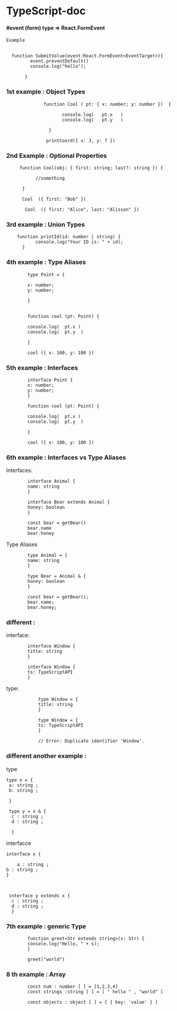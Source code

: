 # TypeScript-doc
#### #event (form) type  =>  React.FormEvent<EventTarget>
	
	
	Example 
	
	
	  function SubmitValue(event:React.FormEvent<EventTarget>){
             event.preventDefault()
             console.log("hello");
      
           }

### 1st example :  Object Types


		

                  function Cool ( pt: { x: number; y: number })  {

                         console.log(   pt.x   )
                         console.log(   pt.y   )

                    }

                   printCoord({ x: 3, y: 7 })


### 2nd Example :  Optional Properties


         function Cool(obj: { first: string; last?: string }) {

               //something
           
          }

          Cool  ({ first: "Bob" })

           Cool  ({ first: "Alice", last: "Alisson" })


### 3rd example :  Union Types

        function printId(id: number | string) {
               console.log("Your ID is: " + id);
          }


### 4th example :  Type Aliases


            type Point = {

            x: number;
            y: number;

            }
 

            function cool (pt: Point) {

            console.log(  pt.x )
            console.log(  pt.y  )

            }
 
            cool ({ x: 100, y: 100 })


### 5th example :  Interfaces

            interface Point {
            x: number;
            y: number;
            }
            
            function cool (pt: Point) {

            console.log(  pt.x )
            console.log(  pt.y  )

            }
            
            cool ({ x: 100, y: 100 })







### 6th example :   Interfaces vs Type Aliases

Interfaces:

            interface Animal {
            name: string
            }

            interface Bear extends Animal {
            honey: boolean
            }

            const bear = getBear() 
            bear.name
            bear.honey


Type Aliases


            type Animal = {
            name: string
            }

            type Bear = Animal & { 
            honey: boolean 
            }

            const bear = getBear();
            bear.name;
            bear.honey;
                
       

### different :

 interface:

            interface Window {
            title: string
            }

            interface Window {
            ts: TypeScriptAPI
            }

   type:
   
                type Window = {
                title: string
                }

                type Window = {
                ts: TypeScriptAPI
                }

                // Error: Duplicate identifier 'Window'.

        
	

### different another example :

type 

    type x = {
     a: string ;
     b: string ;
     
     }
     
     type y = x & {
      c : string ;
      d : string ;
      
      }
      
 interfacce 
 
    interface x {
    
        a : string ;
	b : string ;
	}
	

	
     interface y extends x {
      c : string ;
      d : string ;
      }
   
    

 
### 7th example : generic Type 


            function greet<Str extends string>(s: Str) {
            console.log("Hello, " + s);
            }
            
            greet("world")



### 8 th example : Array 


            const num : number [ ] = [1,2,3,4]
            const strings :string [ ] = [ " hello " , "world" ]

            const objects : object [ ] = [ { key: 'value' } ]

